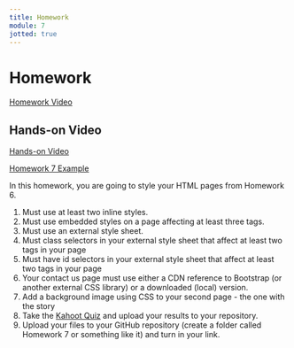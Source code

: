 ```yaml
---
title: Homework
module: 7
jotted: true
---
```


# Homework

<p><a href="//www.youtube.com/embed/7lwJug099FY" data-lity>Homework Video</a></p>

## Hands-on Video

<p><a href="//www.youtube.com/embed/G1kyNFU5ijY" data-lity>Hands-on Video</a></p>

<p><a href="https://github.com/Montana-Media-Arts/120_CreativeCoding1-Fall2022-Samples/tree/main/Homework%207" target="_blank">Homework 7 Example</a></p>

In this homework, you are going to style your HTML pages from Homework 6.

1. Must use at least two inline styles.
2. Must use embedded styles on a page affecting at least three tags.
3. Must use an external style sheet.
4. Must class selectors in your external style sheet that affect at least two tags in your page
5. Must have id selectors in your external style sheet that affect at least two tags in your page
6. Your contact us page must use either a CDN reference to Bootstrap (or another external CSS library) or a downloaded (local) version.
7. Add a background image using CSS to your second page - the one with the story
8. Take the <a href="https://kahoot.it/challenge/03178493?challenge-id=84387498-97d5-4d82-ae4e-eabb1c94cf58_1664205900501" target="_blank">Kahoot Quiz</a> and upload your results to your repository.
9. Upload your files to your GitHub repository (create a folder called Homework 7 or something like it) and turn in your link.